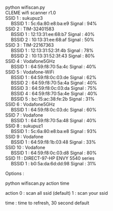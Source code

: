 python wifiscan.py<br>
CLEME wifi scanner r1.0<br>
SSID 1 : sukupuz3<br>
    &emsp; BSSID 1                 : 5c:6a:80:e8:ba:e9         Signal             : 94%<br>
SSID 2 : TIM-32401583<br>
    &emsp; BSSID 1                 : 12:13:31:ee:68:b7         Signal             : 40%<br>
    &emsp; BSSID 2                 : 10:13:31:ee:68:af         Signal             : 50%<br>
SSID 3 : TIM-22167363<br>
    &emsp; BSSID 1                 : 12:13:31:52:3f:4b         Signal             : 78%<br>
    &emsp; BSSID 2                 : 10:13:31:52:3f:43         Signal             : 80%<br>
SSID 4 : Vodafone5GHz<br>
    &emsp; BSSID 1                 : 64:59:f8:70:5a:4c         Signal             : 40%<br>
SSID 5 : Vodafone-WiFi<br>
    &emsp; BSSID 1                 : 64:59:f8:0c:03:de         Signal             : 62%<br>
    &emsp; BSSID 2                 : 64:59:f8:70:5a:4a         Signal             : 40%<br>
    &emsp; BSSID 3                 : 64:59:f8:0c:03:da         Signal             : 75%<br>
    &emsp; BSSID 4                 : 64:59:f8:70:5a:4e         Signal             : 40%<br>
    &emsp; BSSID 5                 : bc:15:ac:38:fe:2b         Signal             : 31%<br>
SSID 6 : Vodafone5GHz<br>
    &emsp; BSSID 1                 : 64:59:f8:0c:03:dc         Signal             : 60%<br>
SSID 7 : Vodafone<br>
    &emsp; BSSID 1                 : 64:59:f8:70:5a:48         Signal             : 40%<br>
SSID 8 : sukupuz1<br>
    &emsp; BSSID 1                 : 5c:6a:80:e8:ba:e8         Signal             : 93%<br>
SSID 9 : Vodafone<br>
    &emsp; BSSID 1                 : 64:59:f8:1b:03:48         Signal             : 33%<br>
SSID 10 : Vodafone<br>
    &emsp; BSSID 1                 : 64:59:f8:0c:03:d8         Signal             : 80%<br>
SSID 11 : DIRECT-97-HP ENVY 5540 series<br>
    &emsp; BSSID 1                 : b0:5a:da:6d:dd:98         Signal             : 31%<br>

Options :

python wifiscan.py action time

action 
    0 : scan all ssid (default)
    1 : scan your ssid 

time : time to refresh, 30 second default